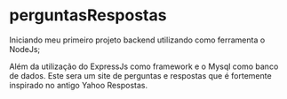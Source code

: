 # perguntasRespostas
Iniciando meu primeiro projeto backend utilizando como ferramenta o NodeJs;

Além da utilização do ExpressJs como framework e o Mysql como banco de dados. Este sera um site de perguntas e respostas que é fortemente inspirado no antigo Yahoo Respostas.
